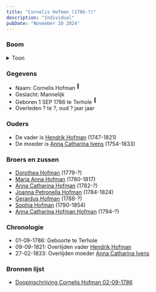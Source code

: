 ```yaml
---
title: "Cornelis Hofman (1786-?)"
description: "Individual"
pubDate: "November 20 2024"
---
```


### Boom
<details><summary>Toon</summary>

![test](https://www.plantuml.com/plantuml/svg/bP9BRy8m3CVl-HJMEEo411GeGuZdMh4TfabmHsbhQDOqgUAm2Kryzvd71jfXOZVBzj_--J4cBvtVbbfGeKmbdImXaMcnSNPhifdLre5tqX27q7YHgmmXLIxLUBAnhFmEIYmJT7HoaKU7rkyg55TLKos9u5C0mDIw3DqoLsbXa6WmAAKomo44OY_4FRmUMv4uAUxcQ3Ad2fZRTIdD7KY2fqQZqGa1Qb4GT-8fL_rSAzJP7WRzH2QxLMAzrzWVGZDiXwmq7eqYmgiyAhPQhwJ9LgcpH8bb51Oym29wXMQlrRoMxRzX9iP8c4cVIwVOUdf7GnUa7YF5qoY8WZ-GWYOyJrwOhDF-5rahX3YQCbeGmCBRgk9qzLPSs0Rz3ymoPJQ7v0OyHZDk4lQEU37ZyKWrhJQvtw7MzeCHz-AyoNhzd27ESrmSPoKx3g5kMtotcrbdK2lwVPXk6tukUiE1JliEUrrOeikjlc4J8nWTFcNCZy6V-mK0)
</details>

### Gegevens
- Naam: Cornelis Hofman <sup><a href="../s00080/" style="text-decoration:none" title="Doopinschrijving Cornelis Hofman 02-09-1786">:link:</a></sup>
- Geslacht: Mannelijk
- Geboren 1 SEP 1786 te Terhole <sup><a href="../s00080/" style="text-decoration:none" title="Doopinschrijving Cornelis Hofman 02-09-1786">:link:</a></sup>
- Overleden ? te ?, oud ? jaar jaar 

### Ouders
- De vader is [Hendrik Hofman](../i00057/) (1747-1821)
- De moeder is [Anna Catharina Ivens](../i00058/) (1754-1833)

### Broers en zussen
- [Dorothea Hofman](../i00059/) (1779-?)
- [Maria Anna Hofman](../i00060/) (1780-1817)
- [Anna Catharina Hofman](../i00061/) (1782-?)
- [Joanna Petronella Hofman](../i00063/) (1784-1824)
- [Gerardus Hofman](../i00065/) (1788-?)
- [Sophia Hofman](../i00066/) (1790-1854)
- [Anna Catharina Hofman Hofman](../i00067/) (1794-?)

### Chronologie
- 01-09-1786: Geboorte te Terhole
- 09-09-1821: Overlijden vader [Hendrik Hofman](../i00057/)
- 27-02-1833: Overlijden moeder [Anna Catharina Ivens](../i00058/)

### Bronnen lijst
- [Doopinschrijving Cornelis Hofman 02-09-1786](../s00080/)